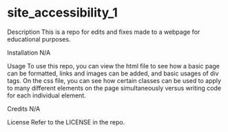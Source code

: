 # site_accessibility_1

Description
This is a repo for edits and fixes made to a webpage for educational purposes. 

Installation
N/A

Usage
To use this repo, you can view the html file to see how a basic page can be formatted, links and images can be added, and basic usages of div tags. On the css file, you can see how certain classes can be used to apply to many different elements on the page simultaneously versus writing code for each individual element.

Credits
N/A

License
Refer to the LICENSE in the repo.